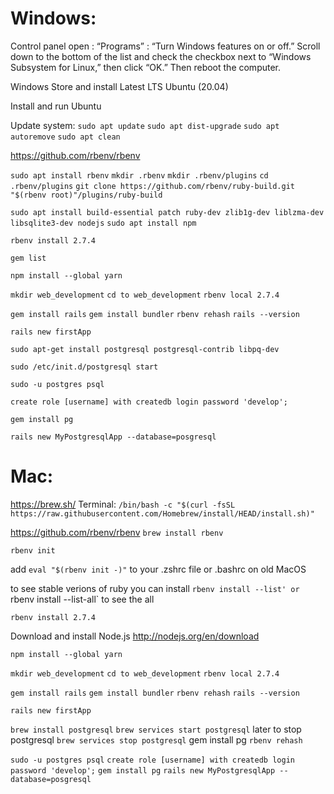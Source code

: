 # Windows:

Control panel open : “Programs” : “Turn Windows features on or off.” 
Scroll down to the bottom of the list and check the checkbox next to “Windows Subsystem for Linux,” then click “OK.” Then reboot the computer.

Windows Store and install Latest LTS Ubuntu (20.04)

Install and run Ubuntu

Update system:
	`sudo apt update`
	`sudo apt dist-upgrade`
	`sudo apt autoremove`
	`sudo apt clean`
	

https://github.com/rbenv/rbenv

`sudo apt install rbenv`
`mkdir .rbenv`
`mkdir .rbenv/plugins`
`cd .rbenv/plugins`
`git clone https://github.com/rbenv/ruby-build.git "$(rbenv root)"/plugins/ruby-build`


`sudo apt install build-essential patch ruby-dev zlib1g-dev liblzma-dev libsqlite3-dev nodejs`
`sudo apt install npm`

`rbenv install 2.7.4`

`gem list`

`npm install --global yarn`

`mkdir web_development`
`cd to web_development`
`rbenv local 2.7.4`

`gem install rails`
`gem install bundler`
`rbenv rehash`
`rails --version`

`rails new firstApp`

`sudo apt-get install postgresql postgresql-contrib libpq-dev`

`sudo /etc/init.d/postgresql start`

`sudo -u postgres psql` 

`create role [username] with createdb login password 'develop';`

`gem install pg`

`rails new MyPostgresqlApp --database=posgresql`






# Mac:
https://brew.sh/
Terminal: 
`/bin/bash -c "$(curl -fsSL https://raw.githubusercontent.com/Homebrew/install/HEAD/install.sh)"`

https://github.com/rbenv/rbenv
`brew install rbenv`

`rbenv init`

add `eval "$(rbenv init -)"` to your .zshrc file or .bashrc on old MacOS

to see stable verions of ruby you can install `rbenv install --list' or `rbenv install --list-all` to see the all 


`rbenv install 2.7.4`


Download and install Node.js
http://nodejs.org/en/download

`npm install --global yarn`

`mkdir web_development`
`cd to web_development`
`rbenv local 2.7.4`

`gem install rails`
`gem install bundler`
`rbenv rehash`
`rails --version`

`rails new firstApp`

`brew install postgresql`
`brew services start postgresql`
later to stop postgresql `brew services stop postgresql`
gem install pg
`rbenv rehash`


`sudo -u postgres psql` 
`create role [username] with createdb login password 'develop';`
`gem install pg`
`rails new MyPostgresqlApp --database=posgresql`


